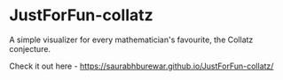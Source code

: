 # JustForFun-collatz

A simple visualizer for every mathematician's favourite, the Collatz conjecture.  

Check it out here - https://saurabhburewar.github.io/JustForFun-collatz/
